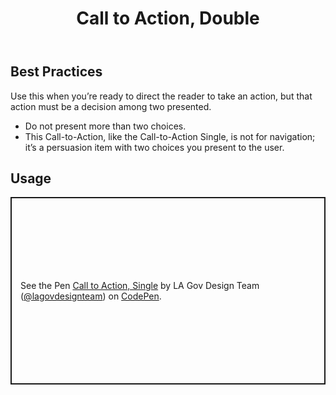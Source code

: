 ﻿---
title: Call to Action, Double
summary: A simple imperative statement with two choice buttons.
tags: feature block
layout: guide
eleventyNavigation:
  key: Call to Action, Double
  parent: Feature Blocks
  excerpt: A simple imperative statement with two choice buttons.
  order: 2
  img: /img/illustrations/illus-cta-2.svg
---

## Best Practices

Use this when you’re ready to direct the reader to take an action, but that action must be a decision among two presented.

- Do not present more than two choices.
- This Call-to-Action, like the Call-to-Action Single, is not for navigation; it’s a persuasion item with two choices you present to the user.

## Usage

<p class="codepen" data-height="300" data-default-tab="html,result" data-slug-hash="jEORvmq" data-pen-title="Call to Action, Single" data-editable="true" data-user="lagovdesignteam" style="height: 300px; box-sizing: border-box; display: flex; align-items: center; justify-content: center; border: 2px solid; margin: 1em 0; padding: 1em;">
  <span>See the Pen <a href="https://codepen.io/lagovdesignteam/pen/jEORvmq">
  Call to Action, Single</a> by LA Gov Design Team (<a href="https://codepen.io/lagovdesignteam">@lagovdesignteam</a>)
  on <a href="https://codepen.io">CodePen</a>.</span>
</p>
<script async src="https://public.codepenassets.com/embed/index.js"></script>
